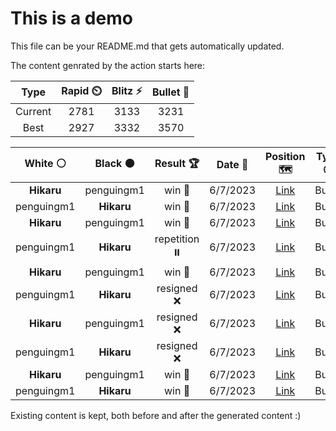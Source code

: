 # This is a demo

This file can be your README.md that gets automatically updated.

The content genrated by the action starts here:

<!--START_SECTION:chessStats-->
<!-- Automatically generated with https://github.com/Balastrong/chess-stats-action -->

| Type | Rapid ⏲️ | Blitz ⚡ | Bullet 🔫 |
|:---:|:---:|:---:|:---:|
| Current | 2781 | 3133 | 3231 |
| Best | 2927 | 3332 | 3570 |

| White ⚪ | Black ⚫ | Result 🏆 | Date 📅 | Position 🗺️ | Type 🕕 |
|:---:|:---:|:---:|:---:|:---:|:---:|
| **Hikaru** | penguingm1 | win 🥇 | 6/7/2023 | <a href="http://www.ee.unb.ca/cgi-bin/tervo/fen.pl?select=r4rk1/1pN5/p1b3pp/2b2P2/6P1/1P4N1/1PP2PP1/R4R1K b - -">Link</a> | Bullet |
| penguingm1 | **Hikaru** | win 🥇 | 6/7/2023 | <a href="http://www.ee.unb.ca/cgi-bin/tervo/fen.pl?select=r5rk/1R2N3/3p2Qp/P7/8/6bP/5q2/1R4K1 w - -">Link</a> | Bullet |
| **Hikaru** | penguingm1 | win 🥇 | 6/7/2023 | <a href="http://www.ee.unb.ca/cgi-bin/tervo/fen.pl?select=8/5k2/2b5/p4pPp/2P5/1P1NK1P1/1P6/8 b - -">Link</a> | Bullet |
| penguingm1 | **Hikaru** | repetition ⏸️ | 6/7/2023 | <a href="http://www.ee.unb.ca/cgi-bin/tervo/fen.pl?select=8/5K2/6r1/6r1/2kp4/7R/8/8 b - -">Link</a> | Bullet |
| **Hikaru** | penguingm1 | win 🥇 | 6/7/2023 | <a href="http://www.ee.unb.ca/cgi-bin/tervo/fen.pl?select=r1brR1k1/p1p3pp/2p5/5pB1/3q4/8/PPP2PPP/R2Q2K1 b - -">Link</a> | Bullet |
| penguingm1 | **Hikaru** | resigned ❌ | 6/7/2023 | <a href="http://www.ee.unb.ca/cgi-bin/tervo/fen.pl?select=1rRQ1b1k/7p/3Np1q1/3np1p1/1r3p1B/7P/1P2QPP1/3R2K1 b - -">Link</a> | Bullet |
| **Hikaru** | penguingm1 | resigned ❌ | 6/7/2023 | <a href="http://www.ee.unb.ca/cgi-bin/tervo/fen.pl?select=4bK2/4P3/2k3q1/7p/3p2pP/B1p3P1/8/8 w - -">Link</a> | Bullet |
| penguingm1 | **Hikaru** | resigned ❌ | 6/7/2023 | <a href="http://www.ee.unb.ca/cgi-bin/tervo/fen.pl?select=r1r3k1/1p3p1p/5p1B/1R6/8/1p4PP/4PP2/3R2K1 b - -">Link</a> | Bullet |
| **Hikaru** | penguingm1 | win 🥇 | 6/7/2023 | <a href="http://www.ee.unb.ca/cgi-bin/tervo/fen.pl?select=8/1p3kb1/8/3pBP1p/3K4/7P/P7/8 b - -">Link</a> | Bullet |
| penguingm1 | **Hikaru** | win 🥇 | 6/7/2023 | <a href="http://www.ee.unb.ca/cgi-bin/tervo/fen.pl?select=rn2kb1r/3ppppp/5n2/qBpP4/8/4P3/PP3PPP/R1BQK1NR w KQkq -">Link</a> | Bullet |

<!--END_SECTION:chessStats-->

Existing content is kept, both before and after the generated content :)
